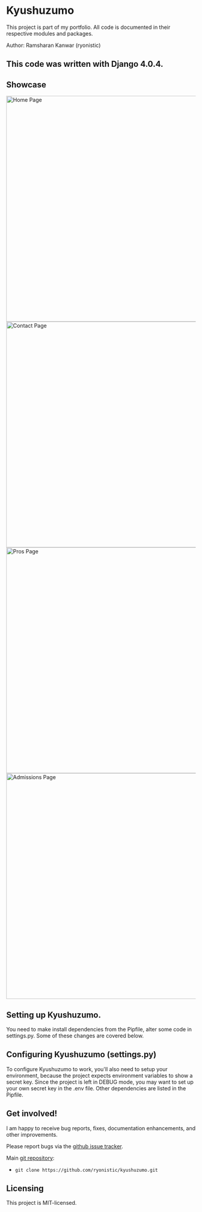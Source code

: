 # Kyushuzumo

This project is part of my portfolio. All code is documented in 
their respective modules and packages.

Author: Ramsharan Kanwar (ryonistic)
## **This code was written with Django 4.0.4.**

## Showcase
<img src="https://github.com/ryonistic/videssy/blob/main/showcase/Home.png?raw=true" width="600" height=auto alt="Home Page" />
<img src="https://github.com/ryonistic/videssy/blob/main/showcase/Contact.png?raw=true" width="600" height=auto alt="Contact Page" />
<img src="https://github.com/ryonistic/videssy/blob/main/showcase/Pros.png?raw=true" width="600" height=auto alt="Pros Page" />
<img src="https://github.com/ryonistic/videssy/blob/main/showcase/admissions.png?raw=true" width="600" height=auto alt="Admissions Page" />


## Setting up Kyushuzumo.

You need to make install dependencies from the Pipfile, alter some code 
in settings.py. Some of these changes are covered below.

## Configuring Kyushuzumo (settings.py)

To configure Kyushuzumo to work, you'll also need to setup your environment, because the project expects environment
variables to show a secret key. Since the project is left in DEBUG mode, you may want to set up your own
secret key in the .env file.
Other dependencies are listed in the Pipfile.

## Get involved!

I am happy to receive bug reports, fixes, documentation enhancements,
and other improvements.

Please report bugs via the
[github issue tracker](https://github.com/ryonistic/kyushuzumo/issues).

Main [git repository](https://github.com/ryonistic/kyushuzumo):

* `git clone https://github.com/ryonistic/kyushuzumo.git`

## Licensing

This project is MIT-licensed.
